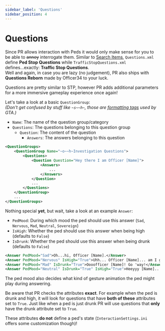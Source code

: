 ```yaml
---
sidebar_label: 'Questions'
sidebar_position: 4
---
```


# Questions

Since PR allows interaction with Peds it would only make sense for you to be able to ~~annoy~~
interrogate them. Similar to [Search Items](./search-items.md), `Questions.xml` define **Ped Stop Questions**
while `TrafficStopQuestions.xml` defines...exactly: **Traffic Stop Questions**.\
Well and again, in case you are lazy (no judgement), PR also ships with 
**Questions Reborn** made by Officer34 to your luck.

Questions are pretty similar to STP, however PR adds additional parameters for a more immersive
gameplay experience once again!

Let's take a look at a basic `QuestionGroup`:\
*(Don't get confused by stuff like `~s~~h~`, those are [formatting tags](https://wiki.rage.mp/wiki/Fonts_and_Colors) 
used by GTA.)*
- `Name`: The name of the question group/category
- `Questions`: The questions belonging to this question group
    - `Question`: The content of the question
      - `Answers`: The answers belonging to this question
```xml
<QuestionGroups>
    <QuestionGroup Name="~o~~h~Investigation Questions">
        <Questions>
            <Question Question="Hey there I am Officer [Name]">
                <Answers>
                    ...
                </Answers>
            </Question>
            ...
        </Questions>
    </QuestionGroup>
    ...
</QuestionGroups>
```

Nothing special **yet**, but wait, take a look at an example `Answer`:
- `PedMood`: During which mood the ped should use this answer (`Sad`, `Nervous`, `Mad`, `Neutral`, `Sovereign`)
- `IsHigh`: Whether the ped should use this answer when being high (defaults to `False`)
- `IsDrunk`: Whether the ped should use this answer when being drunk (defaults to `False`)
```xml
<Answer PedMood="Sad">Oh...hi, Officer [Name].</Answer>
<Answer PedMood="Nervous" IsHigh="True">Uhh... Officer [Name]... am I glowing?</Answer>
<Answer PedMood="Mad" IsDrunk="True">Oooofficer [Name]! Go 'way!</Answer>
<Answer PedMood="Neutral" IsDrunk="True" IsHigh="True">Heeyyy [Name]... wild stuff.</Answer>
```
The ped mood also decides what kind of gesture animation the ped might play during answering.

Be aware that PR checks the attributes **exact**. For example when the ped is drunk and high,
it will look for questions that have **both of these** attributes set to `True`.
Just like when a ped is just drunk PR will use questions that **only** have the drunk attribute
set to `True`.

These attributes **do not** define a ped's state (`InteractionSettings.ini` offers
some customization though)!


